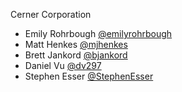 Cerner Corporation

- Emily Rohrbough [@emilyrohrbough]
- Matt Henkes [@mjhenkes]
- Brett Jankord [@bjankord]
- Daniel Vu [@dv297]
- Stephen Esser [@StephenEsser]

[@emilyrohrbough]: https://github.com/emilyrohrbough
[@mjhenkes]: https://github.com/mjhenkes
[@bjankord]: https://github.com/bjankord
[@dv297]: https://github.com/dv297
[@StephenEsser]: https://github.com/StephenEsser